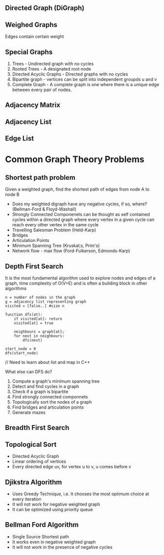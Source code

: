## Directed Graph (DiGraph) 

## Weighed Graphs 
Edges contain certain weight 

## Special Graphs 
1. Trees - Undirected graph with no cycles 
2. Rooted Trees - A designated root node
3. Directed Acyclic Graphs - Directed graphs with no cycles
4. Bipartite graph - vertices can be split into independent groupds u and v
5. Complete Graph - A complete graph is one where there is a unique edge between every pair of nodes. 

## Adjacency Matrix

## Adjacency List

## Edge List

# Common Graph Theory Problems

## Shortest path problem
Given a weighted graph, find the shortest path of edges from node A to node B
- Does my weighted digraph have any negative cycles, if so, where? (Bellman-Ford & Floyd-Washall)
- Strongly Connected Componenets can be thought as self contained cycles within a directed graph where every vertex in a given cycle can reach every other vertex in the same cycle
- Travelling Salesman Problem (Held-Karp)
- Bridges 
- Articulation Points
- Minimum Spanning Tree (Kruskal;s, Prim's)
- Network flow - max flow (Ford-Fulkerson, Edmonds-Karp)

## Depth First Search 
It is the most fundamental algorithm used to explore nodes and edges of a graph, 
time complexity of O(V+E) and is often a building block in other algorithms

```
n = number of nodes in the graph 
g = adjacency list representing graph 
visited = [false..] #size n

function dfs(at):
    if visited[at]: return 
    visited[at] = true

    neighbours = graph[at];
    for next in neighbours: 
        dfs(next)

start_node = 0
dfs(start_node)
```
// Need to learn about list and map in C++

What else can DFS do?
1. Compute a graph's minimum spanning tree 
2. Detect and find cycles in a graph 
3. Check if a graph is bipartite 
4. Find strongly connected componnets 
5. Topologically sort the nodes of a graph
6. Find bridges and articulation points 
7. Generate mazes

## Breadth First Search 



## Topological Sort
- Directed Acyclic Graph 
- Linear ordering of vertices 
- Every directed edge uv, for vertex u to v, u comes before v


## Djikstra Algorithm 
- Uses Greedy Technique, i.e. It chooses the most optimum choice at every iteration 
- It will not work for negative weighted graph 
- It can be optimized using priority queue 

## Bellman Ford Algorithm
- Single Source Shortest path 
- It works even in negative weighted graph 
- It will not work in the presence of negative cycles 